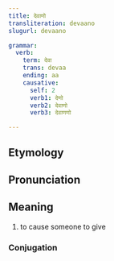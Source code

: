 ```yaml
---
title: देवाणो
transliteration: devaano
slugurl: devaano

grammar: 
  verb:
    term: देवा
    trans: devaa
    ending: aa
    causative: 
      self: 2
      verb1: देणो
      verb2: देवाणो
      verb3: देवाणणो

---
```

## Etymology

## Pronunciation

## Meaning
1. to cause someone to give

### Conjugation
<verb-conj :grammar="grammar"></verb-conj>
